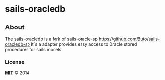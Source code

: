 # sails-oracledb

## About

The sails-oracledb is a fork of sails-oracle-sp https://github.com/Buto/sails-oracledb-sp
It´s a adapter provides easy access to Oracle stored procedures for sails models.



### License

**[MIT](./LICENSE)**
&copy; 2014


